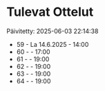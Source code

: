 # Tulevat Ottelut

Päivitetty: 2025-06-03 22:14:38

- 59 - La 14.6.2025 - 14:00
- 60 -  - 17:00
- 61 -  - 19:00
- 62 -  - 19:00
- 63 -  - 19:00
- 64 -  - 19:00
